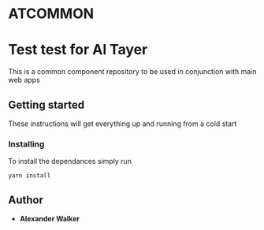 # ATCOMMON

# Test test for Al Tayer

This is a common component repository to be used in conjunction with main web apps

## Getting started

These instructions will get everything up and running from a cold start

### Installing

To install the dependances simply run 

```
yarn install 
```

## Author

* **Alexander Walker**
